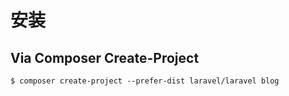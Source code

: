 # 安装

## Via Composer Create-Project
```
$ composer create-project --prefer-dist laravel/laravel blog
```
